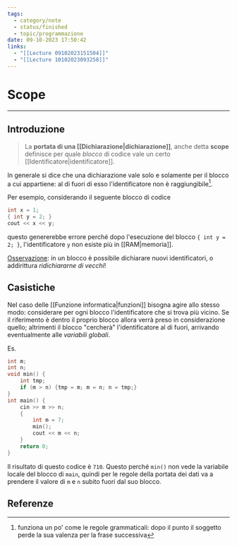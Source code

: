 ```yaml
---
tags:
  - category/note
  - status/finished
  - topic/programmazione
date: 09-10-2023 17:50:42
links:
  - "[[Lecture 09102023151504]]"
  - "[[Lecture 10102023093258]]"
---
```

# Scope
---
## Introduzione
> La **portata di una [[Dichiarazione|dichiarazione]]**, anche detta **scope** definisce per quale _blocco_ di codice vale un certo [[Identificatore|identificatore]].

In generale si dice che una dichiarazione vale solo e solamente per il blocco a cui appartiene: al di fuori di esso l'identificatore non è raggiungibile[^1].

Per esempio, considerando il seguente blocco di codice
```cpp
int x = 1;
{ int y = 2; }
cout << x << y;
```
questo genererebbe errore perché dopo l'esecuzione del blocco `{ int y = 2; }`, l'identificatore `y` non esiste più in [[RAM|memoria]].

<u>Osservazione</u>: in un blocco è possibile dichiarare nuovi identificatori, o addirittura _ridichiararne di vecchi_!

## Casistiche
Nel caso delle [[Funzione informatica|funzioni]] bisogna agire allo stesso modo: considerare per ogni blocco l'identificatore che si trova più vicino. Se il riferimento è dentro il proprio blocco allora verrà preso in considerazione quello; altrimenti il blocco "cercherà" l'identificatore al di fuori, arrivando eventualmente alle _variabili globali_.

Es.
```cpp
int m;
int n;
void min() {
	int tmp;
	if (m > n) {tmp = m; m = n; n = tmp;}
}
int main() {
	cin >> m >> n;
	{
		int m = 7;
		min();
		cout << m << n;
	}
	return 0;
}
```
Il risultato di questo codice è `710`. Questo perché `min()` non vede la variabile locale del blocco di `main`, quindi per le regole della portata dei dati va a prendere il valore di `m` e `n` subito fuori dal suo blocco.

## Referenze
[^1]: funziona un po' come le regole grammaticali: dopo il punto il soggetto perde la sua valenza per la frase successiva